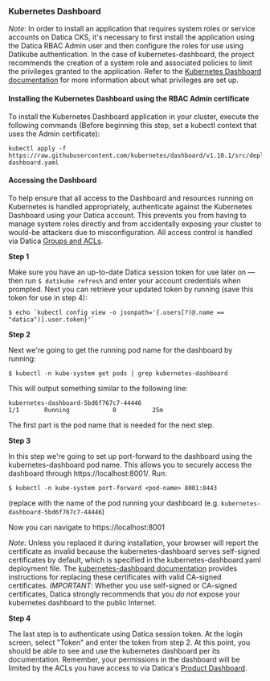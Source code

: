 ### Kubernetes Dashboard
_Note_: In order to install an application that requires system roles or service accounts on Datica CKS, it's necessary to first install the application using the Datica RBAC Admin user and then configure the roles for use using Datikube authentication. In the case of kubernetes-dashboard, the project recommends the creation of a system role and associated policies to limit the privileges granted to the application. Refer to the [Kubernetes Dashboard documentation](https://github.com/kubernetes/dashboard/wiki/Access-control#default-dashboard-privileges) for more information about what privileges are set up.

#### Installing the Kubernetes Dashboard using the RBAC Admin certificate
To install the Kubernetes Dashboard application in your cluster, execute the following commands (Before beginning this step, set a kubectl context that uses the Admin certificate):

```
kubectl apply -f https://raw.githubusercontent.com/kubernetes/dashboard/v1.10.1/src/deploy/recommended/kubernetes-dashboard.yaml
```

#### Accessing the Dashboard
To help ensure that all access to the Dashboard and resources running on Kubernetes is handled appropriately, authenticate against the Kubernetes Dashboard using your Datica account. This prevents you from having to manage system roles directly and from accidentally exposing your cluster to would-be attackers due to misconfiguration. All access control is handled via Datica [Groups and ACLs](https://cks-docs.datica.com/#Access).

**Step 1**

Make sure you have an up-to-date Datica session token for use later on — then run `$ datikube refresh` and enter your account credentials when prompted. Next you can retrieve your updated token by running (save this token for use in step 4):

```
$ echo `kubectl config view -o jsonpath='{.users[?(@.name == "datica")].user.token}'`
```

**Step 2**

Next we're going to get the running pod name for the dashboard by running:

```
$ kubectl -n kube-system get pods | grep kubernetes-dashboard
```

This will output something similar to the following line:

```
kubernetes-dashboard-5bd6f767c7-44446                                   1/1       Running            0          25m
```

The first part is the pod name that is needed for the next step.


**Step 3**

In this step we're going to set up port-forward to the dashboard using the kubernetes-dashboard pod name. This allows you to securely access the dashboard through https://localhost:8001/. Run:

```
$ kubectl -n kube-system port-forward <pod-name> 8001:8443
```

(replace <pod-name> with the name of the pod running your dashboard (e.g. `kubernetes-dashboard-5bd6f767c7-44446`)

Now you can navigate to https://localhost:8001

*Note:* Unless you replaced it during installation, your browser will report the certificate as invalid because the kubernetes-dashboard serves self-signed certificates by default, which is specified in the kubernetes-dashboard.yaml deployment file. The [kubernetes-dashboard documentation](https://github.com/kubernetes/dashboard/wiki/Installation) provides instructions for replacing these certificates with valid CA-signed certificates. *IMPORTANT*: Whether you use self-signed or CA-signed certificates, Datica strongly recommends that you *do not* expose your kubernetes dashboard to the public Internet.

**Step 4**

The last step is to authenticate using Datica session token. At the login screen, select "Token" and enter the token from step 2. At this point, you should be able to see and use the kubernetes dashboard per its documentation. Remember, your permissions in the dashboard will be limited by the ACLs you have access to via Datica's [Product Dashboard](https://cks-docs.datica.com/#GroupsandACLs).
